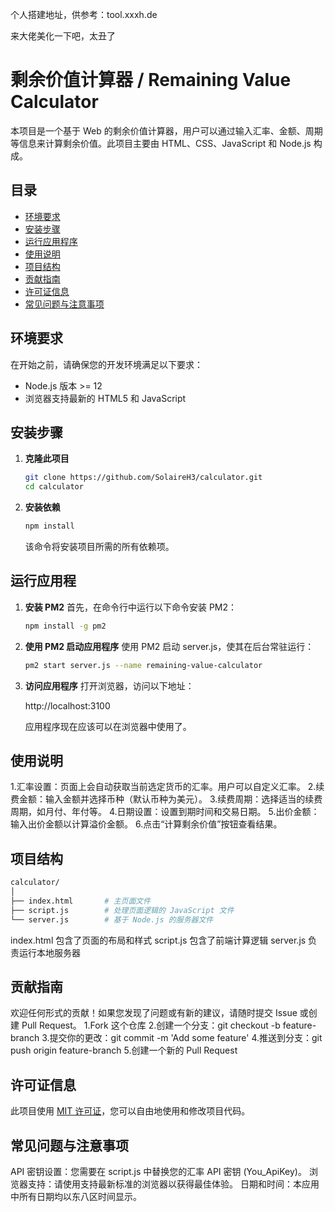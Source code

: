 个人搭建地址，供参考：tool.xxxh.de

来大佬美化一下吧，太丑了

# 剩余价值计算器 / Remaining Value Calculator

本项目是一个基于 Web 的剩余价值计算器，用户可以通过输入汇率、金额、周期等信息来计算剩余价值。此项目主要由 HTML、CSS、JavaScript 和 Node.js 构成。

## 目录

- [环境要求](#环境要求)
- [安装步骤](#安装步骤)
- [运行应用程序](#运行应用程序)
- [使用说明](#使用说明)
- [项目结构](#项目结构)
- [贡献指南](#贡献指南)
- [许可证信息](#许可证信息)
- [常见问题与注意事项](#常见问题与注意事项)

## 环境要求

在开始之前，请确保您的开发环境满足以下要求：

- Node.js 版本 >= 12
- 浏览器支持最新的 HTML5 和 JavaScript

## 安装步骤

1. **克隆此项目**

   ```bash
   git clone https://github.com/SolaireH3/calculator.git
   cd calculator
   ```
2. **安装依赖**
   
   ```bash
   npm install
   ```
   该命令将安装项目所需的所有依赖项。

## 运行应用程

1. **安装 PM2**
   首先，在命令行中运行以下命令安装 PM2：
   ```bash
   npm install -g pm2
   ```
2. **使用 PM2 启动应用程序**
   使用 PM2 启动 server.js，使其在后台常驻运行：
   ```bash
   pm2 start server.js --name remaining-value-calculator
   ```
3. **访问应用程序**
   打开浏览器，访问以下地址：

   http://localhost:3100

   应用程序现在应该可以在浏览器中使用了。

## 使用说明

1.汇率设置：页面上会自动获取当前选定货币的汇率。用户可以自定义汇率。
2.续费金额：输入金额并选择币种（默认币种为美元）。
3.续费周期：选择适当的续费周期，如月付、年付等。
4.日期设置：设置到期时间和交易日期。
5.出价金额：输入出价金额以计算溢价金额。
6.点击“计算剩余价值”按钮查看结果。

## 项目结构
```bash
calculator/
│
├── index.html       # 主页面文件
├── script.js        # 处理页面逻辑的 JavaScript 文件
└── server.js        # 基于 Node.js 的服务器文件
```
index.html 包含了页面的布局和样式
script.js 包含了前端计算逻辑
server.js 负责运行本地服务器

## 贡献指南

欢迎任何形式的贡献！如果您发现了问题或有新的建议，请随时提交 Issue 或创建 Pull Request。
1.Fork 这个仓库
2.创建一个分支：git checkout -b feature-branch
3.提交你的更改：git commit -m 'Add some feature'
4.推送到分支：git push origin feature-branch
5.创建一个新的 Pull Request

## 许可证信息

此项目使用 [MIT 许可证](LICENSE)，您可以自由地使用和修改项目代码。

## 常见问题与注意事项

API 密钥设置：您需要在 script.js 中替换您的汇率 API 密钥 (You_ApiKey)。
浏览器支持：请使用支持最新标准的浏览器以获得最佳体验。
日期和时间：本应用中所有日期均以东八区时间显示。
